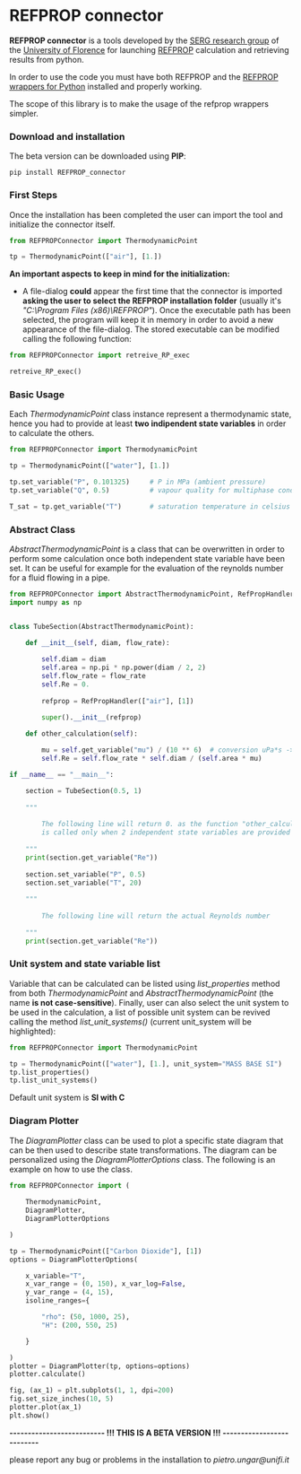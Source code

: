 # REFPROP connector

__REFPROP connector__ is a tools developed by the [SERG research group](https://www.dief.unifi.it/vp-177-serg-group-english-version.html) 
of the [University of Florence](https://www.unifi.it/changelang-eng.html) for launching [REFPROP](https://www.nist.gov/srd/refprop) 
calculation and retrieving results from python. 

In order to use the code you must have both REFPROP and the [REFPROP wrappers for Python](https://github.com/usnistgov/REFPROP-wrappers) 
installed and properly working.

The scope of this library is to make the usage of the refprop wrappers simpler.

### Download and installation 

The beta version can be downloaded using __PIP__:

```
pip install REFPROP_connector
```

### First Steps
Once the installation has been completed the user can import the tool and initialize the connector itself.
```python
from REFPROPConnector import ThermodynamicPoint

tp = ThermodynamicPoint(["air"], [1.])

```
__An important aspects to keep in mind for the initialization:__

  * A file-dialog __could__ appear the first time that the connector is imported __asking the user to select the REFPROP 
    installation folder__ (usually it's _"C:\Program Files (x86)\REFPROP"_). 
    Once the executable path has been selected, the program will keep it in memory in order to avoid a new appearance 
    of the file-dialog. The stored executable can be modified calling the following function:
    
```python
from REFPROPConnector import retreive_RP_exec

retreive_RP_exec()
```
    
### Basic Usage

Each _ThermodynamicPoint_ class instance represent a thermodynamic state, hence you had to provide at least 
__two indipendent state variables__ in order to calculate the others.


```python
from REFPROPConnector import ThermodynamicPoint

tp = ThermodynamicPoint(["water"], [1.])

tp.set_variable("P", 0.101325)     # P in MPa (ambient pressure)
tp.set_variable("Q", 0.5)          # vapour quality for multiphase condition

T_sat = tp.get_variable("T")       # saturation temperature in celsius (100 °C)
```

### Abstract Class

_AbstractThermodynamicPoint_ is a class that can be overwritten in order to perform some calculation once both 
independent state variable have been set. It can be useful for example for the evaluation of the reynolds number 
for a fluid flowing in a pipe.

```python
from REFPROPConnector import AbstractThermodynamicPoint, RefPropHandler
import numpy as np


class TubeSection(AbstractThermodynamicPoint):

    def __init__(self, diam, flow_rate):
        
        self.diam = diam
        self.area = np.pi * np.power(diam / 2, 2)
        self.flow_rate = flow_rate
        self.Re = 0.
        
        refprop = RefPropHandler(["air"], [1])

        super().__init__(refprop)

    def other_calculation(self):
        
        mu = self.get_variable("mu") / (10 ** 6)  # conversion uPa*s -> Pa*s
        self.Re = self.flow_rate * self.diam / (self.area * mu)

if __name__ == "__main__":

    section = TubeSection(0.5, 1)
    
    """
    
        The following line will return 0. as the function "other_calculation" 
        is called only when 2 independent state variables are provided 
        
    """
    print(section.get_variable("Re"))   
    
    section.set_variable("P", 0.5)
    section.set_variable("T", 20)
    
    """
    
        The following line will return the actual Reynolds number
        
    """
    print(section.get_variable("Re"))
```

### Unit system and state variable list

Variable that can be calculated can be listed using _list_properties_ method from both _ThermodynamicPoint_ and 
_AbstractThermodynamicPoint_ (the name __is not case-sensitive__). Finally, user can also select the unit system to be 
used in the calculation, a list of possible unit system can be revived calling the method _list_unit_systems()_ 
(current unit_system will be highlighted):  

```python
from REFPROPConnector import ThermodynamicPoint

tp = ThermodynamicPoint(["water"], [1.], unit_system="MASS BASE SI")
tp.list_properties()
tp.list_unit_systems()
```
Default unit system is __SI with C__

### Diagram Plotter
The _DiagramPlotter_ class can be used to plot a specific state diagram that can be then used to describe state 
transformations. The diagram can be personalized using the _DiagramPlotterOptions_ class. 
The following is an example on how to use the class.


```python
from REFPROPConnector import (
    
    ThermodynamicPoint, 
    DiagramPlotter, 
    DiagramPlotterOptions

)

tp = ThermodynamicPoint(["Carbon Dioxide"], [1])
options = DiagramPlotterOptions(

    x_variable="T",
    x_var_range = (0, 150), x_var_log=False,
    y_var_range = (4, 15),
    isoline_ranges={

        "rho": (50, 1000, 25),
        "H": (200, 550, 25)

    }

)
plotter = DiagramPlotter(tp, options=options)
plotter.calculate()

fig, (ax_1) = plt.subplots(1, 1, dpi=200)
fig.set_size_inches(10, 5)
plotter.plot(ax_1)
plt.show()
```

__-------------------------- !!! THIS IS A BETA VERSION !!! --------------------------__ 

please report any bug or problems in the installation to _pietro.ungar@unifi.it_<br/>
